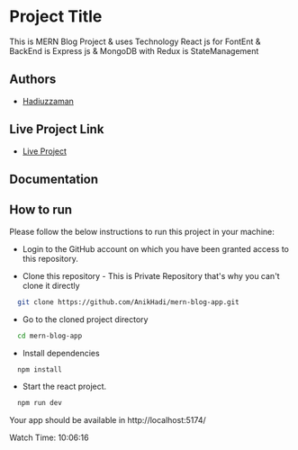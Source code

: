 # Project Title

This is MERN Blog Project & uses Technology React js for FontEnt & BackEnd is Express js & MongoDB with Redux is StateManagement

## Authors

- [Hadiuzzaman](https://www.github.com/AnikHadi)

## Live Project Link

- [Live Project](###)

## Documentation

## How to run

Please follow the below instructions to run this project in your machine:

- Login to the GitHub account on which you have been granted access to this repository.

- Clone this repository - This is Private Repository that's why you can't clone it directly

```bash
  git clone https://github.com/AnikHadi/mern-blog-app.git
```

- Go to the cloned project directory

```bash
  cd mern-blog-app
```

- Install dependencies

```bash
  npm install
```

- Start the react project.

```bash
  npm run dev

```

Your app should be available in http://localhost:5174/

Watch Time: 10:06:16
